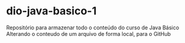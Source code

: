 # dio-java-basico-1
Repositório para armazenar todo o conteúdo do curso de Java Básico
Alterando o conteudo de um arquivo de forma local, para o GitHub
